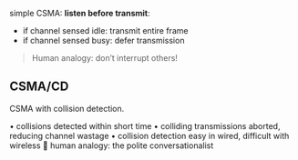 simple CSMA: **listen before transmit**:
- if channel sensed idle: transmit entire frame
- if channel sensed busy: defer transmission

>Human analogy: don’t interrupt others!

## CSMA/CD
CSMA with collision detection.

• collisions detected within short time
• colliding transmissions aborted, reducing channel wastage
• collision detection easy in wired, difficult with wireless
 human analogy: the polite conversationalist

